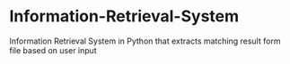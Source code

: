 # Information-Retrieval-System
Information Retrieval System in Python that extracts matching result form file based on user input 

